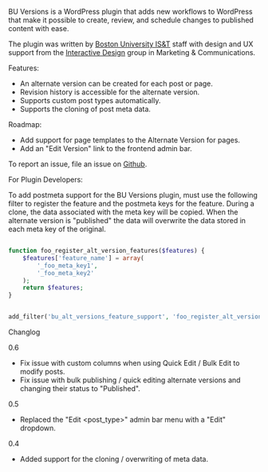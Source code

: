 BU Versions is a WordPress plugin that adds new workflows to WordPress that make it possible to create, review, and schedule changes to published content with ease.

The plugin was written by [Boston University IS&T](http://www.bu.edu/tech) staff with design and UX support from the [Interactive Design](http://www.bu.edu/id)  group in Marketing & Communications.

Features:

* An alternate version can be created for each post or page.
* Revision history is accessible for the alternate version.
* Supports custom post types automatically.
* Supports the cloning of post meta data.

Roadmap:

* Add support for page templates to the Alternate Version for pages.
* Add an "Edit Version" link to the frontend admin bar.


To report an issue, file an issue on [Github](https://github.com/bu-ist/bu-versions/issue).

For Plugin Developers:

To add postmeta support for the BU Versions plugin, must use the following filter
to register the feature and the postmeta keys for the feature. During a clone,
the data associated with the meta key will be copied. When the alternate version
is "published" the data will overwrite the data stored in each meta key of the
original.

```php

function foo_register_alt_version_features($features) {
	$features['feature_name'] = array(
		'_foo_meta_key1',
		'_foo_meta_key2'
	);
	return $features;
}


add_filter('bu_alt_versions_feature_support', 'foo_register_alt_version_features');

```

Changlog

0.6
* Fix issue with custom columns when using Quick Edit / Bulk Edit to modify posts.
* Fix issue with bulk publishing / quick editing alternate versions and changing their status to "Published".

0.5
* Replaced the "Edit <post_type>" admin bar menu with a "Edit" dropdown.

0.4
* Added support for the cloning / overwriting of meta data.

